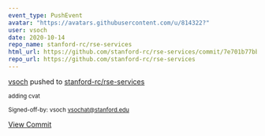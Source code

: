 ```yaml
---
event_type: PushEvent
avatar: "https://avatars.githubusercontent.com/u/814322?"
user: vsoch
date: 2020-10-14
repo_name: stanford-rc/rse-services
html_url: https://github.com/stanford-rc/rse-services/commit/7e701b77bb11597b57622eca3e6ae06d535d88be
repo_url: https://github.com/stanford-rc/rse-services
---
```


<a href='https://github.com/vsoch' target='_blank'>vsoch</a> pushed to <a href='https://github.com/stanford-rc/rse-services' target='_blank'>stanford-rc/rse-services</a>

<small>adding cvat

Signed-off-by: vsoch <vsochat@stanford.edu></small>

<a href='https://github.com/stanford-rc/rse-services/commit/7e701b77bb11597b57622eca3e6ae06d535d88be' target='_blank'>View Commit</a>